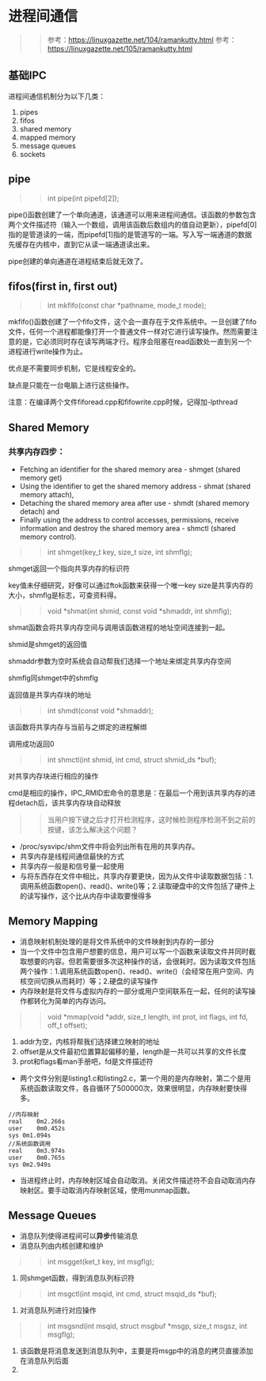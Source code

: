 # 进程间通信

>> 参考：https://linuxgazette.net/104/ramankutty.html
>> 参考：https://linuxgazette.net/105/ramankutty.html

## 基础IPC
进程间通信机制分为以下几类：
1. pipes
2. fifos
3. shared memory
4. mapped memory
5. message queues
6. sockets

## pipe
>> int pipe(int pipefd[2]);

pipe()函数创建了一个单向通道，该通道可以用来进程间通信。该函数的参数包含两个文件描述符（输入一个数组，调用该函数后数组内的值自动更新），pipefd[0]指的是管道读的一端，而pipefd[1]指的是管道写的一端。写入写一端通道的数据先缓存在内核中，直到它从读一端通道读出来。

pipe创建的单向通道在进程结束后就无效了。

## fifos(first in, first out)
>> int mkfifo(const char *pathname, mode_t mode);

mkfifo()函数创建了一个fifo文件，这个会一直存在于文件系统中。一旦创建了fifo文件，任何一个进程都能像打开一个普通文件一样对它进行读写操作。然而需要注意的是，它必须同时存在读写两端才行。程序会阻塞在read函数处一直到另一个进程进行write操作为止。

优点是不需要同步机制，它是线程安全的。

缺点是只能在一台电脑上进行这些操作。

注意：在编译两个文件fiforead.cpp和fifowrite.cpp时候，记得加-lpthread

## Shared Memory
### 共享内存四步：
- Fetching an identifier for the shared memory area - shmget (shared memory get)
- Using the identifier to get the shared memory address - shmat (shared memory attach),
- Detaching the shared memory area after use - shmdt (shared memory detach) and
- Finally using the address to control accesses, permissions, receive information and destroy the shared memory area - shmctl (shared memory control). 

>> int shmget(key_t key, size_t size, int shmflg);

shmget返回一个指向共享内存的标识符

key值未仔细研究，好像可以通过ftok函数来获得一个唯一key
size是共享内存的大小，shmflg是标志，可查资料得。
>> void *shmat(int shmid, const void *shmaddr, int shmflg);

shmat函数会将共享内存空间与调用该函数进程的地址空间连接到一起。

shmid是shmget的返回值

shmaddr参数为空时系统会自动帮我们选择一个地址来绑定共享内存空间

shmflg同shmget中的shmflg

返回值是共享内存块的地址
>> int shmdt(const void *shmaddr);

该函数将共享内存与当前与之绑定的进程解绑

调用成功返回0

>> int shmctl(int shmid, int cmd, struct shmid_ds *buf);

 对共享内存块进行相应的操作

 cmd是相应的操作，IPC_RMID宏命令的意思是：在最后一个用到该共享内存的进程detach后，该共享内存块自动释放

>> 当用户按下键之后才打开检测程序，这时候检测程序检测不到之前的按键，该怎么解决这个问题？

- /proc/sysvipc/shm文件中将会列出所有在用的共享内存。
- 共享内存是线程间通信最快的方式
- 共享内存一般是和信号量一起使用
- 与将东西存在文件中相比，共享内存要更快，因为从文件中读取数据包括：1.调用系统函数open()、read()、write()等；2.读取硬盘中的文件包括了硬件上的读写操作，这个比从内存中读取要慢得多

## Memory Mapping
- 消息映射机制处理的是将文件系统中的文件映射到内存的一部分
- 当一个文件中包含用户想要的信息，用户可以写一个函数来读取文件并同时截取想要的内容。但若需要很多次这种操作的话，会很耗时。因为读取文件包括两个操作：1.调用系统函数open()、read()、write()（会经常在用户空间、内核空间切换从而耗时）等；2.硬盘的读写操作
- 内存映射是将文件与虚拟内存的一部分或用户空间联系在一起，任何的读写操作都转化为简单的内存访问。
>> void *mmap(void *addr, size_t length, int prot, int flags, int fd, off_t offset);
1. addr为空，内核将帮我们选择建立映射的地址
2. offset是从文件最初位置算起偏移的量，length是一共可以共享的文件长度
3. prot和flags看man手册吧，fd是文件描述符

- 两个文件分别是listing1.c和listing2.c，第一个用的是内存映射，第二个是用系统函数读取文件，各自循环了500000次，效果很明显，内存映射要快得多。
```
//内存映射
real	0m2.266s
user	0m0.452s
sys	0m1.094s
//系统函数调用
real	0m3.974s
user	0m0.765s
sys	0m2.949s
```
- 当进程终止时，内存映射区域会自动取消。关闭文件描述符不会自动取消内存映射区。要手动取消内存映射区域，使用munmap函数。

## Message Queues
- 消息队列使得进程间可以**异步**传输消息
- 消息队列由内核创建和维护
>> int msgget(ket_t key, int msgflg);
1. 同shmget函数，得到消息队列标识符
>> int msgctl(int msqid, int cmd, struct msqid_ds *buf);
1. 对消息队列进行对应操作
>> int msgsnd(int msqid, struct msgbuf *msgp, size_t msgsz, int msgflg);
1. 该函数是将消息发送到消息队列中，主要是将msgp中的消息的拷贝直接添加在消息队列后面
2. 




